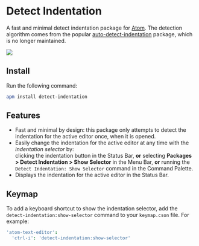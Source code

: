 # Detect Indentation

A fast and minimal detect indentation package for [Atom](https://atom.io). The detection algorithm comes from the popular [auto-detect-indentation](https://atom.io/packages/auto-detect-indentation) package, which is no longer maintained.

![](https://user-images.githubusercontent.com/17343833/60067815-a58dc480-96fb-11e9-85f6-c4125e94b8ea.jpg)

## Install

Run the following command:

```bash
apm install detect-indentation
```

## Features

- Fast and minimal by design: this package only attempts to detect the indentation for the active editor once, when it is opened.
- Easily change the indentation for the active editor at any time with the _indentation selector_ by:  
clicking the indentation button in the Status Bar, __or__ selecting __Packages > Detect Indentation > Show Selector__ in the Menu Bar, __or__ running the `Detect Indentation: Show Selector` command in the Command Palette.
- Displays the indentation for the active editor in the Status Bar.

## Keymap

To add a keyboard shortcut to show the indentation selector, add the `detect-indentation:show-selector` command to your `keymap.cson` file. For example:

```cson
'atom-text-editor':
  'ctrl-i': 'detect-indentation:show-selector'
```
